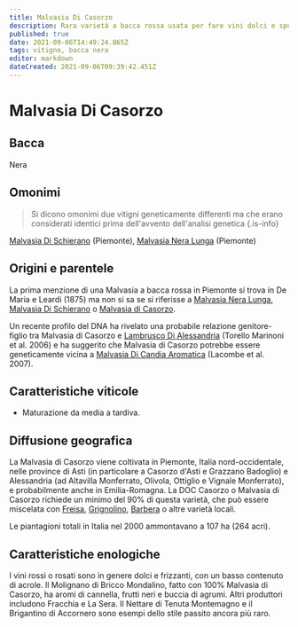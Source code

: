 ```yaml
---
title: Malvasia Di Casorzo
description: Rara varietà a bacca rossa usata per fare vini dolci e spumanti in Piemonte.
published: true
date: 2021-09-06T14:49:24.865Z
tags: vitigno, bacca nera
editor: markdown
dateCreated: 2021-09-06T09:39:42.451Z
---
```


# Malvasia Di Casorzo

## Bacca
Nera

## Omonimi
> Si dicono omonimi due vitigni geneticamente differenti ma che erano considerati identici prima dell'avvento dell'analisi genetica
{.is-info}

[Malvasia Di Schierano](/vitigni/Italia/bacca-nera/malvasia-di-schierano) (Piemonte), [Malvasia Nera Lunga](/vitigni/Italia/bacca-nera/malvasia-nera-lunga) (Piemonte)

## Origini e parentele
La prima menzione di una Malvasia a bacca rossa in Piemonte si trova in De Maria e Leardi (1875) ma non si sa se si riferisse a [Malvasia Nera Lunga](/vitigni/Italia/bacca-nera/malvasia-nera-lunga), [Malvasia Di Schierano](/vitigni/Italia/bacca-nera/malvasia-di-schierano) o [Malvasia di Casorzo](/vitigni/Italia/bacca-nera/malvasia-di-casorzo).

Un recente profilo del DNA ha rivelato una probabile relazione genitore-figlio tra Malvasia di Casorzo e [Lambrusco Di Alessandria](/vitigni/Italia/bacca-nera/lambrusco-di-alessandria) (Torello Marinoni et al. 2006) e ha suggerito che Malvasia di Casorzo potrebbe essere geneticamente vicina a [Malvasia Di Candia Aromatica](/vitigni/Italia/bacca-bianca/malvasia-di-candia-aromatica) (Lacombe et al. 2007).
 
[^1]: Boursiquot [2009]

## Caratteristiche viticole
- Maturazione da media a tardiva.

## Diffusione geografica
La Malvasia di Casorzo viene coltivata in Piemonte, Italia nord-occidentale, nelle province di Asti (in particolare a Casorzo d'Asti e Grazzano Badoglio) e Alessandria (ad Altavilla Monferrato, Olivola, Ottiglio e Vignale Monferrato), e probabilmente anche in Emilia-Romagna. La DOC Casorzo o Malvasia di Casorzo richiede un minimo del 90% di questa varietà, che può essere miscelata con [Freisa](/vitigni/bacca-nera/freisa), [Grignolino](/vitigni/bacca-nera/grignolino), [Barbera](/vitigni/bacca-nera/barbera) o altre varietà locali.

Le piantagioni totali in Italia nel 2000 ammontavano a 107 ha (264 acri).

## Caratteristiche enologiche
 I vini rossi o rosati sono in genere dolci e frizzanti, con un basso contenuto di acrole. Il Molignano di Bricco Mondalino, fatto con 100% Malvasia di Casorzo, ha aromi di cannella, frutti neri e buccia di agrumi. Altri produttori includono Fracchia e La Sera. Il Nettare di Tenuta Montemagno e il Brigantino di Accornero sono esempi dello stile passito ancora più raro.